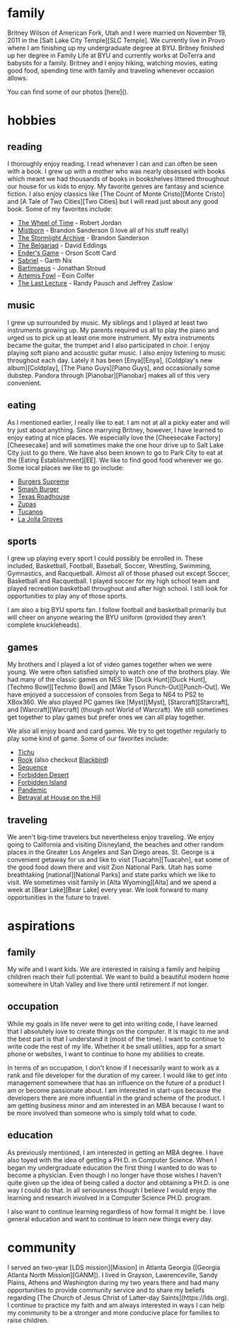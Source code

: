 
<h1 id='about-family'>family</h1>
Britney Wilson of American Fork, Utah and I were married on November 19, 2011 in
the [Salt Lake City Temple][SLC Temple]. We currently live
in Provo where I am finishing up my undergraduate degree at BYU. Britney
finished up her degree in Family Life at BYU and currently works at DoTerra and
babysits for a family. Britney and I enjoy hiking, watching movies, eating good
food, spending time with family and traveling whenever occasion allows. 

<p></p>
You can find some of our photos [here]().

<h1 id='about-hobbies'>hobbies</h1>

<h2 id='about-hobbies-reading'>reading</h2>
I thoroughly enjoy reading. I read whenever I can and can often be seen with a
book. I grew up with a mother who was nearly obsessed with books which meant we
had thousands of books in bookshelves littered throughout our house for us kids
to enjoy. My favorite genres are fantasy and science fiction. I also enjoy
classics like [The Count of Monte Cristo][Monte Cristo] and [A Tale of Two
Cities][Two Cities] but I will read just about any good book. Some of my
favorites include:

- [The Wheel of Time][TWoT] - Robert Jordan
- [Mistborn][Mistborn] - Brandon Sanderson (I love all of his stuff really)
- [The Stormlight Archive][SA] - Brandon Sanderson
- [The Belgariad][Belgariad] - David Eddings
- [Ender's Game][Ender] - Orson Scott Card
- [Sabriel][Sabriel] - Garth Nix
- [Bartimaeus][Bartimaeus] - Jonathan Stroud
- [Artemis Fowl][AF] - Eoin Colfer
- [The Last Lecture][Lecture] - Randy Pausch and Jeffrey Zaslow

<h2 id='about-hobbies-music'>music</h2>
I grew up surrounded by music. My siblings and I played at least two instruments
growing up. My parents required us all to play the piano and urged us to pick up
at least one more instrument. My extra instruments became the guitar, the
trumpet and I also participated in choir. I enjoy playing soft piano and
acoustic guitar music. I also enjoy listening to music throughout each day.
Lately it has been [Enya][Enya], [Coldplay's new album][Coldplay], [The Piano
Guys][Piano Guys], and occasionally some dubstep. Pandora through
[Pianobar][Pianobar] makes all of this very convenient.

<h2 id='about-hobbies-eating'>eating</h2>
As I mentioned earlier, I really like to eat. I am not at all a picky eater and
will try just about anything. Since marrying Britney, however, I have learned to
enjoy eating at nice places. We especially love the [Cheesecake
Factory][Cheesecake] and will sometimes make the one hour drive up to Salt Lake
City just to go there. We have also been known to go to Park City to eat at the
[Eating Establishment][EE]. We like to find good food wherever we go. Some local
places we like to go include:

- [Burgers Supreme][BS]
- [Smash Burger][SB]
- [Texas Roadhouse][TR]
- [Zupas][Zupas]
- [Tucanos][Tucanos]
- [La Jolla Groves][JG]

<h2 id='about-hobbies-sports'>sports</h2>
I grew up playing every sport I could possibly be enrolled in. These included,
Basketball, Football, Baseball, Soccer, Wrestling, Swimming, Gymnastics, and
Racquetball. Almost all of those phased out except Soccer, Basketball and
Racquetball. I played soccer for my high school team and played recreation
basketball throughout and after high school. I still look for opportunities to
play any of those sports. 

I am also a big BYU sports fan. I follow football and basketball primarily but
will cheer on anyone wearing the BYU uniform (provided they aren't complete
knuckleheads).

<h2 id='about-hobbies-games'>games</h2>
My brothers and I played a lot of video games together when we were young. We
were often satisfied simply to watch one of the brothers play. We had many of the
classic games on NES like [Duck Hunt][Duck Hunt], [Techmo Bowl][Techmo Bowl] and
[Mike Tyson Punch-Out][Punch-Out]. We have enjoyed a succession of consoles from
Sega to N64 to PS2 to XBox360. We also played PC games like [Myst][Myst],
[Starcraft][Starcraft], and [Warcraft][Warcraft] (though not World of Warcraft).
We still sometimes get together to play games but prefer ones we can all play
together. 

We also all enjoy board and card games. We try to get together regularly to play
some kind of game. Some of our favorites include:

- [Tichu][Tichu]
- [Rook][Rook] (also checkout [Blackbird][Blackbird])
- [Sequence][Sequence]
- [Forbidden Desert][Forbidden Desert]
- [Forbidden Island][Forbidden Island]
- [Pandemic][Pandemic]
- [Betrayal at House on the Hill][Betrayal]

<h2 id='about-hobbies-traveling'>traveling</h2>
We aren't big-time travelers but nevertheless enjoy traveling. We enjoy going to
California and visiting Disneyland, the beaches and other random places in the
Greater Los Angeles and San Diego areas. St. George is a convenient getaway for
us and like to visit [Tuacahn][Tuacahn], eat some of the good food down there
and visit Zion National Park. Utah has some breathtaking [national][National
Parks] and state parks which we like to visit. We sometimes visit family in
[Alta Wyoming][Alta] and we spend a week at [Bear Lake][Bear Lake] every year.
We look forward to many opportunities in the future to travel.

<h1 id='about-aspirations'>aspirations</h1>

<h2 id='about-aspirations-family'>family</h2>
My wife and I want kids. We are interested in raising a family and helping
children reach their full potential. We want to build a beautiful modern home
somewhere in Utah Valley and live there until retirement if not longer.

<h2 id='about-aspirations-occupation'>occupation</h2>
While my goals in life never were to get into writing code, I have learned that
I absolutely love to create things on the computer. It is magic to me and the
best part is that I understand it (most of the time). I want to continue to
write code the rest of my life. Whether it be small utilities, app for a smart
phone or websites, I want to continue to hone my abilities to create. 

In terms of an occupation, I don't know if I necessarily want to work as a rank
and file developer for the duration of my career. I would like to get into
management somewhere that has an influence on the future of a product I am or
become passionate about. I am interested in start-ups because the developers
there are more influential in the grand scheme of the product. I am getting
business minor and am interested in an MBA because I want to be more involved
than someone who is simply told what to code.

<h2 id='about-aspirations-education'>education</h2>
As previously mentioned, I am interested in getting an MBA degree. I have also
toyed with the idea of getting a PH.D. in Computer Science. When I began my
undergraduate education the first thing I wanted to do was to become a
physician. Even though I no longer have those wishes I haven't quite given up
the idea of being called a doctor and obtaining a PH.D. is one way I could do
that.  In all seriousness though I believe I would enjoy the learning and
research involved in a Computer Science PH.D. program.

I also want to continue learning regardless of how formal it might be. I love
general education and want to continue to learn new things every day. 

<h1 id='about-community'>community</h1>
I served an two-year [LDS mission][Mission] in Atlanta Georgia ([Georgia Atlanta
North Mission][GANM]). I lived in Grayson, Lawrenceville, Sandy Plains, Athens
and Washington during my two years there and had many opportunities to provide
community service and to share my beliefs regarding [The Church of Jesus Christ
of Latter-day Saints](https://lds.org). I continue to practice my faith and am
always interested in ways I can help my community to be a stronger and more
conducive place for families to raise children.

[SLC Temple]: http://www.ldschurchtemples.com/
[Monte Cristo]: http://www.amazon.com/Count-Monte-Cristo-Penguin-Classics/dp/0140449264
[Two Cities]: http://www.amazon.com/Tale-Cities-Dover-Thrift-Editions/dp/0486406512
[TWoT]: http://www.dragonmount.com/Books/index.php
[Mistborn]: http://brandonsanderson.com/books/mistborn/
[SA]: http://brandonsanderson.com/books/the-stormlight-archive/
[Belgariad]: http://davideddings.wikia.com/wiki/The_Belgariad
[Ender]: http://www.amazon.com/Enders-Game-The-Ender-Quintet/dp/0812550706
[Sabriel]: http://oldkingdom.com.au/sabriel.html
[Bartimaeus]: http://www.bartimaeusbooks.com/
[AF]: http://www.artemisfowl.com/
[Lecture]: http://www.cmu.edu/randyslecture/
[Enya]: http://www.enya.com/
[Coldplay]: http://www.coldplay.com/
[Piano Guys]: http://thepianoguys.com/
[Pianobar]: http://lifehacker.com/5713551/pianobar-is-a-flash-free-pandora-player-inside-your-terminal
[Cheesecake]: http://locations.thecheesecakefactory.com/ut/Salt%20Lake%20City-157.html/
[EE]: http://www.theeatingestablishment.net/
[BS]: http://burgerssupreme.com/
[SB]: http://locations.smashburger.com/us/ut/orem/1057?q=orem+utah&loc=Orem%2C+UT&t=
[TR]: http://www.texasroadhouse.com/restaurant-locations/utah/orem
[Zupas]: http://cafezupas.com/
[Tucanos]: https://www.tucanos.com/
[JG]: http://lajollagroves.com/
[Duck Hunt]: http://nintendo.wikia.com/wiki/Duck_Hunt
[Techmo Bowl]: http://tecmobowl.org/playtecmo2014
[Punch-Out]: http://punchout.wikia.com/wiki/Mike_Tyson
[Myst]: http://cyan.com/games/myst/
[Starcraft]: http://us.blizzard.com/en-us/games/hots/landing/
[Warcraft]: http://us.blizzard.com/en-us/games/war3/
[Tichu]: http://en.wikipedia.org/wiki/Tichu
[Rook]: http://en.wikipedia.org/wiki/Rook_(card_game)
[Blackbird]: http://blackbird.donwilson.net/
[Sequence]: http://en.wikipedia.org/wiki/Sequence_(game)
[Forbidden Desert]: http://www.amazon.com/Gamewright-415-Forbidden-Desert-Board/dp/B00B4ECHJI
[Forbidden Island]: http://www.amazon.com/Gamewright-317-Forbidden-Island/dp/B003D7F4YY
[Pandemic]: http://www.amazon.com/Z-Man-Games-ZMG-71100-Pandemic/dp/B00A2HD40E
[Betrayal]: http://www.amazon.com/Betrayal-At-House-The-Hill/dp/B003HC9734
[National Parks]: http://www.utah.com/nationalparks/
[Mission]: http://www.mission.net/en/main_missionfaq.html
[GANM]: http://missionhome.com/?missions=georgia-atlanta-north-mission
[Tuacahn]: https://www.tuacahn.org/Online/default.asp
[Alta]: http://www.tripadvisor.com/Tourism-g30354-Alta_Wyoming-Vacations.html
[Bear Lake]: http://www.idealbeachresort.com/
